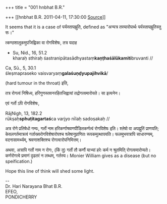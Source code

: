 +++
title = "001 hnbhat B.R."

+++
[[hnbhat B.R.	2011-04-11, 17:30:00 [Source](https://groups.google.com/g/bvparishat/c/V-G716rpszs)]]



It seems that it is a case of पर्यस्तापह्नुति, defined as "अन्यत्र तस्यारोपार्थः पर्यस्तापह्नुतिस्तु सः।"

  

त्कण्ठशालूकमुपजिह्विका वा रोगविशेषः, तत्र यदाह

  

-   Su, Nid., 16, 51.2  
    kharaḥ sthiraḥ śastranipātasādhyastaṃ**kaṇṭhaśālūkamiti**bruvanti
    //

  

Ca, Sū., 5, 30.1  
śleṣmapraseko vaisvaryaṃ**galaśuṇḍyupajihvikā**/

  

(hard tumour in the throat) इति,

तत्र रोगत्वं निषिध्य, हरिगुणस्तवनरहितजिह्वायां तद्रोगत्वमारोयते। सा इत्यनेन।

एवं गर्तो ऽपि रोगविशेषः,

RājNigh, 13, 182.2  
rūkṣaḥ**sphuṭitagartaś**ca varjyo nīlaḥ sadoṣakaḥ //

  

अत्र रोगे प्रतिषेधो गम्यः, गर्तो नाम हरिकर्णाश्रवणपीडितकर्णत्वं रोगविशेषः इति। श्लेषो वा अपह्नुतिं प्राणयति; केवलगर्तमात्रत्वं गर्ताख्यरोगविशेषारोपश्च श्लेषानुप्राणितः रूपकमुत्थापयति। फलमुभयत्रापि साधारण्यम्, वदनासामर्थ्यम्, श्रवणाशक्तिश्च रोगत्वारोपनिमित्तम्।

  

अथवा, अत्रापि गर्तो नाम न रोगः, (किं तु) गर्तो तौ कर्णौ याभ्यां हरेः कर्म न श्रुतमिति् रोगत्वमारोप्यते। कर्णरोगत्वे प्रमाणं दृढतरं न लब्धम्, गर्तस्य। Monier William gives as a disease (but no speification.)

  

Hope this line of think will shed some light.

  
  

--  
Dr. Hari Narayana Bhat B.R.  
EFEO,  
PONDICHERRY  

